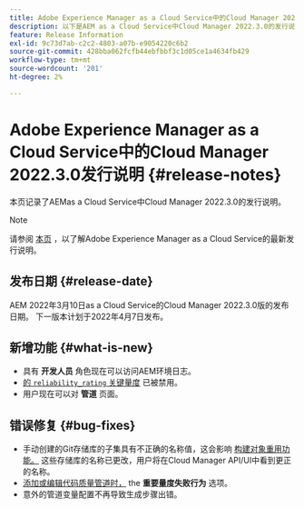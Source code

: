 ```yaml
---
title: Adobe Experience Manager as a Cloud Service中的Cloud Manager 2022.3.0发行说明
description: 以下是AEM as a Cloud Service中Cloud Manager 2022.3.0的发行说明。
feature: Release Information
exl-id: 9c73d7ab-c2c2-4803-a07b-e9054220c6b2
source-git-commit: 428bba062fcfb44ebfbbf3c1d05ce1a4634fb429
workflow-type: tm+mt
source-wordcount: '201'
ht-degree: 2%

---
```



# Adobe Experience Manager as a Cloud Service中的Cloud Manager 2022.3.0发行说明 {#release-notes}

本页记录了AEMas a Cloud Service中Cloud Manager 2022.3.0的发行说明。

>[!NOTE]
>
>请参阅 [本页](/help/release-notes/release-notes-cloud/release-notes-current.md) ，以了解Adobe Experience Manager as a Cloud Service的最新发行说明。

## 发布日期 {#release-date}

AEM 2022年3月10日as a Cloud Service的Cloud Manager 2022.3.0版的发布日期。 下一版本计划于2022年4月7日发布。

## 新增功能 {#what-is-new}

* 具有 **开发人员** 角色现在可以访问AEM环境日志。
* [的 `reliability_rating` 关键量度](/help/implementing/cloud-manager/code-quality-testing.md) 已被禁用。
* 用户现在可以对 **管道** 页面。

## 错误修复 {#bug-fixes}

* 手动创建的Git存储库的子集具有不正确的名称值，这会影响 [构建对象重用功能。](/help/implementing/cloud-manager/getting-access-to-aem-in-cloud/setting-up-project.md#build-artifact-reuse) 这些存储库的名称已更改，用户将在Cloud Manager API/UI中看到更正的名称。
* [添加或编辑代码质量管道时，](/help/implementing/cloud-manager/configuring-pipelines/configuring-non-production-pipelines.md) the **重要量度失败行为** 选项。
* 意外的管道变量配置不再导致生成步骤出错。
